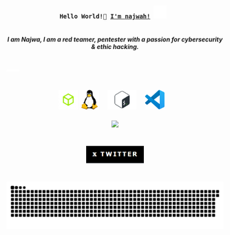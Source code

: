 
<!-- Profile -->
  <p align="center">
    <samp>
      <b>
        Hello World!👋 <a href="https://najw4h.github.io/najw4h/" target="_blank">I'm najwah!<a></h1>
        <img src="./img/constellation.gif" width="30px" alt="Git"/>&nbsp;<i>
      <br> 

<br>
 <h4 align="center">I am Najwa, I am a red teamer, pentester with a passion for cybersecurity & ethic hacking.</h4>
</b>
<br>
 <img src="./img/stars.svg" width="30px" alt="Git"/>&nbsp;<i>
   
 ###

<br clear="both">

<div align="center">
  <img src="./img/htbSinFondo.png" height="45" alt="hack the box logo" />
  <img src="./img/linux_logo_icon_168243.webp" height="45" alt="linux logo" />
  <img width="12" />
  <img src="./img/bash.png" height="45" alt="bash logo"  />
  <img width="12" />
  <img src="./img/Visual_Studio_Code_1.35_icon.svg.png" height="45" alt="visual logo"  />
  <img width="12" />
</div>

###

<div align="center">
    <img height="300" src="./img/8d3793707fde5d7dd2f43e232d26547d.gif"  />
  </div>

###

<br clear="both">

<div align="center">
  <a href="" target="_blank">
  <a href="https://x.com/sickqrlz" target="_blank">
  <img src="./img/twitterpanel.png" height="40" alt="twitter logo"  />
  </a>
</div>

###

<br clear="both">

<img src="./img/snake.svg" alt="Snake animation" />

###
